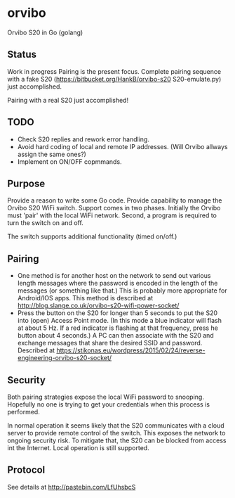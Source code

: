 # orvibo
Orvibo S20 in Go (golang)

## Status
Work in progress
Pairing is the present focus. Complete pairing sequence with a fake S20
(https://bitbucket.org/HankB/orvibo-s20 S20-emulate.py) just accomplished.

Pairing with a real S20 just accomplished!

## TODO
* Check S20 replies and rework error handling.
* Avoid hard coding of local and remote IP addresses. (Will Orvibo allways assign
  the same ones?)
* Implement on ON/OFF copmmands.

## Purpose
Provide a reason to write some Go code. Provide capability to manage the Orvibo
S20 WiFi switch. Support comes in two phases. Initially the Orvibo must 'pair' with
the local WiFi network. Second, a program is required to turn the switch on and off.

The switch supports additional functionality (timed on/off.)

## Pairing
* One method is for another host on the network to send out various length messages
where the password is encoded in the length of the messages (or something like that.)
This is probably more appropriate for Android/IOS apps. This method is described at
http://blog.slange.co.uk/orvibo-s20-wifi-power-socket/
* Press the button on the S20 for longer than 5 seconds to put the S20 into (open) Access
Point mode. (In this mode a blue indicator will flash at about 5 Hz. If a red indicator is flashing at that frequency, 
press he button about 4 seconds.) A PC can then associate with the S20 and exchange messages that share the
desired SSID and password. Described at https://stikonas.eu/wordpress/2015/02/24/reverse-engineering-orvibo-s20-socket/

## Security
Both pairing strategies expose the local WiFi password to snooping. Hopefully no one is
trying to get your credentials when this process is performed.

In normal operation it seems likely that the S20 communicates with a cloud server to
provide remote control of the switch. This exposes the network to ongoing security risk.
To mitigate that, the S20 can be blocked from access int the Internet. Local operation is still
supported.

## Protocol
See details at http://pastebin.com/LfUhsbcS

